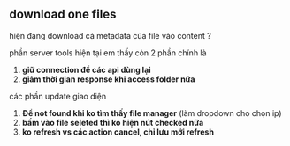 ## **download one files**
hiện đang download cả metadata của file vào content ?

phần server tools hiện tại em thấy còn 2 phần chính là

1. **giữ connection để các api dùng lại**
2. **giảm thời gian response khi access folder nữa**

các phần update giao diện
1. **Để not found khi ko tìm thấy file manager** (làm dropdown cho chọn ip)
2. **bấm vào file seleted thì ko hiện nút checked nữa**
3. **ko refresh vs các action cancel, chỉ lưu mới refresh**